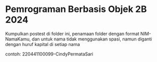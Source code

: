 # Pemrograman Berbasis Objek 2B 2024
Kumpulkan postest di folder ini, penamaan folder dengan format NIM-NamaKamu, dan untuk nama tidak menggunakan spasi, namun diganti dengan huruf kapital di setiap nama

contoh: 220441100099-CindyPermataSari
